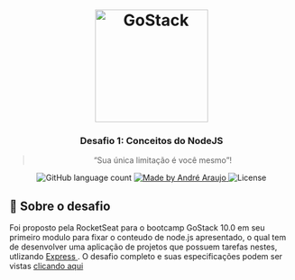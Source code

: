 <h1 align="center">
    <img alt="GoStack" src="https://rocketseat-cdn.s3-sa-east-1.amazonaws.com/bootcamp-header.png" width="200px" />
</h1>

<h3 align="center">
  Desafio 1: Conceitos do NodeJS
</h3>

<blockquote align="center">“Sua única limitação é você mesmo”!</blockquote>

<p align="center">
  <img alt="GitHub language count" src="https://img.shields.io/badge/languages-1-brightgreen">

  <a href="https://rocketseat.com.br">
    <img alt="Made by André Araujo" src="https://img.shields.io/badge/made%20by-devaraujstein-brightgreen" >
  </a>

  <img alt="License" src="https://img.shields.io/badge/license-MIT-brightgreen">

## :rocket: Sobre o desafio

Foi proposto pela RocketSeat para o bootcamp GoStack 10.0 em seu primeiro modulo para fixar o conteudo de node.js apresentado, o qual tem de desenvolver uma aplicação de projetos que possuem tarefas nestes, utlizando <a href="https://expressjs.com/pt-br/"> Express </a>. O desafio completo e suas especificações podem ser vistas <a href="https://github.com/Rocketseat/bootcamp-gostack-desafio-01"> clicando aqui </a>
